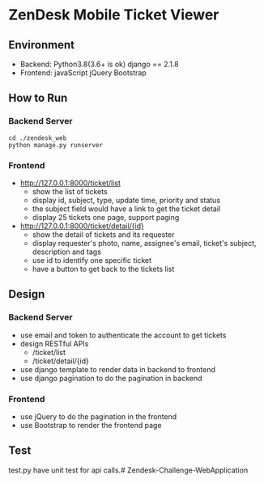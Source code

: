 # ZenDesk Mobile Ticket Viewer

## Environment

- Backend: Python3.8(3.6+ is ok) django == 2.1.8
- Frontend: javaScript jQuery Bootstrap

## How to Run

### Backend Server
```shell
cd ./zendesk_web
python manage.py runserver
```
### Frontend
- http://127.0.0.1:8000/ticket/list
  - show the list of tickets
  - display id, subject, type, update time, priority and status
  - the subject field would have a link to get the ticket detail
  - display 25 tickets one page, support paging
- http://127.0.0.1:8000/ticket/detail/{id}
  - show the detail of tickets and its requester
  - display requester's photo, name, assignee's email, ticket's subject, description and tags
  - use id to identify one specific ticket
  - have a button to get back to the tickets list


## Design
### Backend Server
- use email and token to authenticate the account to get tickets
- design RESTful APIs
  - /ticket/list
  - /ticket/detail/{id}
- use django template to render data in backend to frontend
- use django pagination to do the pagination in backend

### Frontend
- use jQuery to do the pagination in the frontend
- use Bootstrap to render the frontend page

## Test
test.py have unit test for api calls.# Zendesk-Challenge-WebApplication
